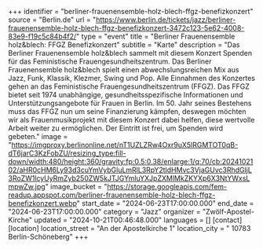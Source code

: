 +++
identifier = "berliner-frauenensemble-holz-blech-ffgz-benefizkonzert"
source = "Berlin.de"
url = "https://www.berlin.de/tickets/jazz/berliner-frauenensemble-holz-blech-ffgz-benefizkonzert-3472c123-5e62-4008-83e9-f19c5c84b4f2/"
type = "event"
title = "Berliner Frauenensemble holz&blech: FFGZ Benefizkonzert"
subtitle = "Karte"
description = "Das Berliner Frauenensemble holz&blech sammelt mit diesem Konzert Spenden für das Feministische Frauengesundheitszentrum.
Das Berliner Frauenensemble holz&blech spielt einen abwechslungsreichen Mix aus Jazz, Funk, Klassik, Klezmer, Swing und Pop.
Alle Einnahmen des Konzertes gehen an das Feministische Frauengesundheitszentrum (FFGZ). Das FFGZ bietet seit 1974 unabhängige, gesundheitsspezifische Informationen und Unterstützungsangebote für Frauen in Berlin. Im 50. Jahr seines Bestehens muss das FFGZ nun um seine Finanzierung kämpfen, deswegen möchten wir als Frauenmusikprojekt mit diesem Konzert dabei helfen, diese wertvolle Arbeit weiter zu ermöglichen.
Der Eintritt ist frei, um Spenden wird gebeten."
image = "https://imgproxy.berlinonline.net/nT1UZLZRw4Oxr9uX5lRGMTOT0qB-dT6jarC3KzFobZU/resizing_type:fill-down/width:480/height:360/gravity:fp:0.5:0.38/enlarge:1/q:70/cb:2024102102/aHR0cHM6Ly93d3cuYmVybGluLmRlL3RpY2tldHMvc3VjaGUvc3RhdGljL3RoZW1lcyUyRmZyb250ZW5kJTJGYmluYXJpZXMlMkZKYXp6X3NtYWxsLmpwZw.jpg"
image_bucket = "https://storage.googleapis.com/fem-readup.appspot.com/berliner-frauenensemble-holz-blech-ffgz-benefizkonzert.webp"
start_date = "2024-06-23T17:00:00.000"
end_date = "2024-06-23T17:00:00.000"
category = "Jazz"
organizer = "Zwölf-Apostel-Kirche"
updated = "2024-10-21T00:46:48.000"
languages = []
[contact]
[location]
location_street = "An der Apostelkirche 1"
location_city = " 10783 Berlin-Schöneberg"
+++
